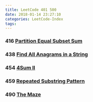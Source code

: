 ```yaml
---
title: LeetCode 401 500
date: 2018-01-14 23:27:10
categories: LeetCode-Index
tags:
---
```


### 416 [Partition Equal Subset Sum](http://www.wayne.ink/2017/10/16/LeetCode/0416-Partition-Equal-Subset-Sum/)

### 438 [Find All Anagrams in a String](http://www.wayne.ink/2018/02/17/LeetCode/0438-Find-All-Anagrams-in-a-String/)

### 454 [4Sum II](http://www.wayne.ink/2018/01/14/LeetCode/0454-4Sum-II/)

### 459 [Repeated Substring Pattern](http://www.wayne.ink/2018/02/18/LeetCode/0459-Repeated-Substring-Pattern/)

### 490 [The Maze](http://www.wayne.ink/2018/02/08/LeetCode/0490-The-Maze/)


